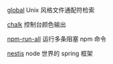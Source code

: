 [global](https://www.npmjs.com/package/global) Unix 风格文件通配符检索

[chalk](https://www.npmjs.com/package/chalk) 控制台颜色输出

[npm-run-all](https://www.npmjs.com/package/npm-run-all) 运行多条阻塞 npm 命令

[nestjs](https://docs.nestjs.com) node 世界的 spring 框架
